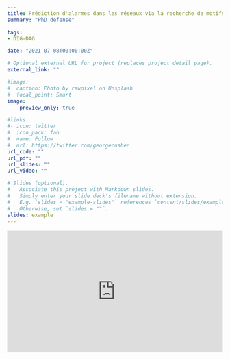 ```yaml
---
title: Prédiction d'alarmes dans les réseaux via la recherche de motifs spatio-temporels et l'apprentissage automatique
summary: "PhD defense"

tags:
- DIG-DAG

date: "2021-07-08T00:00:00Z"

# Optional external URL for project (replaces project detail page).
external_link: ""

#image:
#  caption: Photo by rawpixel on Unsplash
#  focal_point: Smart
image:
    preview_only: true

#links:
#- icon: twitter
#  icon_pack: fab
#  name: Follow
#  url: https://twitter.com/georgecushen
url_code: ""
url_pdf: ""
url_slides: ""
url_video: ""

# Slides (optional).
#   Associate this project with Markdown slides.
#   Simply enter your slide deck's filename without extension.
#   E.g. `slides = "example-slides"` references `content/slides/example-slides.md`.
#   Otherwise, set `slides = ""`.
slides: example
---
```

<div style="position: relative; padding-bottom: 56.25%; height: 0; overflow: hidden;">
<iframe 
    src="https://www.youtube.com/embed/_k5j1t9okRE" 
    style="position: absolute; top: 0; left: 0; width: 100%; height: 100%; border:0;" 
    title="Prédiction d'alarmes dans les réseaux via la recherche de motifs spatio-temporels et l'apprentissage automatique"
    allow="accelerometer; autoplay; clipboard-write; encrypted-media; gyroscope; picture-in-picture; web-share" 
    allowfullscreen
></iframe>
</div>
